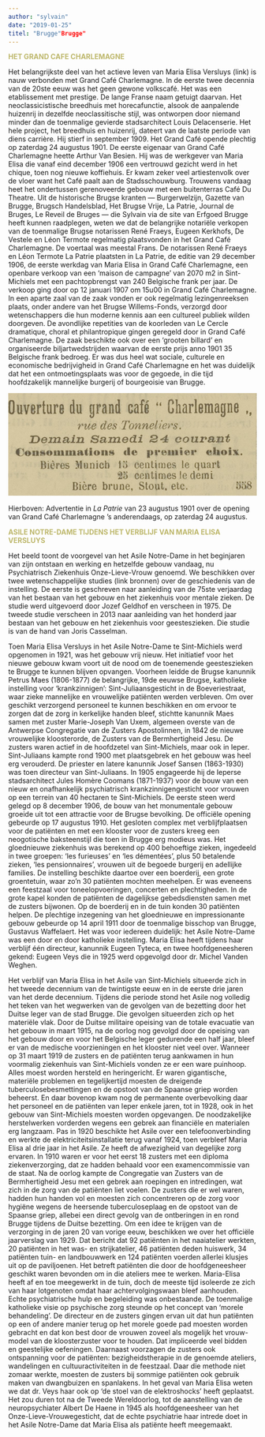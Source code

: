 ```yaml
---
author: "sylvain"
date: "2019-01-25"
titel: "Brugge"Brugge"
---
```

<span style="color:darkkhaki">**HET GRAND CAFE CHARLEMAGNE**</span>

Het belangrijkste deel van het actieve leven van Maria Elisa Versluys (link) is nauw verbonden met Grand Café Charlemagne. In de eerste twee decennia van de 20ste eeuw was het geen gewone volkscafé. Het was een etablissement met prestige. De lange Franse naam getuigt daarvan. Het neoclassicistische breedhuis met horecafunctie, alsook de aanpalende huizenrij in dezelfde neoclassitische stijl, was ontworpen door niemand minder dan de toenmalige gevierde stadsarchitect Louis Delacenserie. Het hele project, het breedhuis en huizenrij, dateert van de laatste periode van diens carrière. Hij stierf in september 1909. Het Grand Café opende plechtig op zaterdag 24 augustus  1901. De eerste eigenaar van Grand Café Charlemagne heette Arthur Van Besien. Hij was de werkgever van Maria Elisa die vanaf eind december 1906 een vertrouwd gezicht werd in het chique, toen nog nieuwe koffiehuis. Er kwam zeker veel artiestenvolk over de vloer want het Café paalt aan de Stadsschouwburg. Trouwens vandaag heet het ondertussen gerenoveerde gebouw met een buitenterras Café Du Theatre. Uit de historische Brugse kranten ― Burgerwelzijn, Gazette van Brugge, Brugsch Handelsblad, Het Brugse Vrije, La Patrie, Journal de Bruges, Le Reveil de Bruges ― die Sylvain via de site van Erfgoed Brugge heeft kunnen raadplegen, weten we dat de belangrijke notariële verkopen van de toenmalige Brugse notarissen René Fraeys, Eugeen Kerkhofs, De Vestele en Léon Termote regelmatig plaatsvonden in het Grand Café Charlemagne. De voertaal was meestal Frans. De notarissen René Fraeys en Léon Termote La Patrie plaatsten in La Patrie, de editie van 29 december 1906, de eerste werkdag van Maria Elisa in Grand Café Charlemagne, een openbare verkoop van een ‘maison de campagne’ van 2070 m2 in Sint-Michiels met een pachtopbrengst van 240 Belgische frank per jaar. De verkoop ging door op 12 januari 1907 om 15u00 in Grand Café Charlemagne. In een aparte zaal van de zaak vonden er ook regelmatig lezingenreeksen plaats, onder andere van het Brugse Willems-Fonds, verzorgd door wetenschappers die hun moderne kennis aan een cultureel publiek wilden doorgeven. De avondlijke repetities van de koorleden van Le Cercle dramatique, choral et philantropique gingen geregeld door in Grand Café Charlemagne. De zaak beschikte ook over een ‘grooten billard’ en organiseerde biljartwedstrijden waarvan de eerste prijs anno 1901 35 Belgische frank bedroeg. Er was dus heel wat sociale, culturele en economische bedrijvigheid in Grand Café Charlemagne en het was duidelijk dat het een ontmoetingsplaats was voor de gegoede, in die tijd hoofdzakelijk mannelijke burgerij of bourgeoisie van Brugge.

![ogc](ogc.jpg)

Hierboven: Advertentie in _La Patrie_ van 23 augustus 1901 over de opening van Grand Café Charlemagne ’s anderendaags, op zaterdag 24 augustus.

<span style="color:darkkhaki">**ASILE NOTRE-DAME TIJDENS HET VERBLIJF VAN MARIA ELISA VERSLUYS**</span>

Het beeld toont de voorgevel van het Asile Notre-Dame in het beginjaren van zijn ontstaan en werking en hetzelfde gebouw vandaag, nu Psychiatrisch Ziekenhuis Onze-Lieve-Vrouw genoemd. We beschikken over twee wetenschappelijke studies (link bronnen) over de geschiedenis van de instelling. De eerste is geschreven naar aanleiding van de 75ste verjaardag van het bestaan van het gebouw en het ziekenhuis voor mentale zieken. De studie werd uitgevoerd door Jozef Geldhof en verscheen in 1975. De tweede studie verscheen in 2013 naar aanleiding van het honderd jaar bestaan van het gebouw en het ziekenhuis voor geesteszieken. Die studie is van de hand van Joris Casselman. 

Toen Maria Elisa Versluys in het Asile Notre-Dame te Sint-Michiels werd opgenomen in 1921, was het gebouw vrij nieuw. Het initiatief voor het nieuwe gebouw kwam voort uit de nood om de toenemende geesteszieken te Brugge te kunnen blijven opvangen. Voorheen leidde de Brugse kanunnik Petrus Maes (1806-1877) de belangrijke, 19de eeuwse Brugse, katholieke instelling voor ‘krankzinnigen’:  Sint-Juliaansgesticht in de Boeveriestraat, waar zieke mannelijke en vrouwelijke patiënten werden verbleven. Om over geschikt verzorgend personeel te kunnen beschikken en om ervoor te zorgen dat de zorg in kerkelijke handen bleef, stichtte kanunnik Maes samen met zuster Marie-Joseph Van Uxem, algemeen overste van de Antwerpse Congregatie van de Zusters Apostolinnen, in 1842 de nieuwe vrouwelijke kloosterorde, de Zusters van de Bermhertigheid Jesu. De zusters waren actief in de hoofdzetel van Sint-Michiels, maar ook in Ieper. Sint-Juliaans kampte rond 1900 met plaatsgebrek en het gebouw was heel erg verouderd. De priester en latere kanunnik Josef Sansen (1863-1930) was toen directeur van Sint-Juliaans. In 1905 engageerde hij de Ieperse stadsarchitect Jules Homère Coomans (1871-1937) voor de bouw van een nieuw en onafhankelijk psychiatrisch krankzinnigengesticht voor vrouwen op een terrein van 40 hectaren te Sint-Michiels. De eerste steen werd gelegd op 8 december 1906, de bouw van het monumentale gebouw groeide uit tot een attractie voor de Brugse bevolking. De officiële opening gebeurde op 17 augustus 1910. Het gesloten complex met verblijfplaatsen voor de patiënten en met een klooster voor de zusters kreeg een neogotische baksteenstijl die toen in Brugge erg modieus was. Het gloednieuwe ziekenhuis  was berekend op 400 behoeftige zieken, ingedeeld in twee groepen: ‘les furieuses’ en ‘les démentées’, plus 50 betalende zieken, ‘les pensionnaires’, vrouwen uit de begoede burgerij en adellijke families. De instelling beschikte daartoe over een boerderij, een grote groentetuin, waar zo’n 30 patiënten mochten meehelpen. Er was eveneens een feestzaal voor toneelopvoeringen, concerten en plechtigheden. In de grote kapel konden de patiënten de dagelijkse  gebedsdiensten samen met de zusters bijwonen. Op de boerderij en in de tuin konden 30 patiënten helpen. De plechtige inzegening van het gloednieuwe en impressionante gebouw gebeurde op 14 april 1911 door de toenmalige bisschop van Brugge, Gustavus Waffelaert. Het was voor iedereen duidelijk: het Asile Notre-Dame was een door en door katholieke instelling. Maria Elisa heeft tijdens haar verblijf één directeur, kanunnik Eugeen Tyteca, en twee hoofdgeneesheren gekend: Eugeen Veys die in 1925 werd opgevolgd door dr. Michel Vanden Weghen. 

Het verblijf van Maria Elisa in het Asile van Sint-Michiels situeerde zich in het tweede decennium van de twintigste eeuw en in de eerste drie jaren van het derde decennium. Tijdens die periode stond het Asile nog  volledig het teken van het wegwerken van de gevolgen van de bezetting door het Duitse leger van de stad Brugge. Die gevolgen situeerden zich op het materiële vlak. Door de Duitse militaire opeising van de totale evacuatie van het gebouw in maart 1915, na de oorlog nog gevolgd door de opeising van het gebouw door en voor het Belgische leger gedurende een half jaar, bleef er van de medische voorzieningen en het klooster niet veel over. Wanneer op 31 maart 1919 de zusters en de patiënten terug aankwamen in hun voormalig ziekenhuis van Sint-Michiels vonden ze er een ware puinhoop. Alles moest worden hersteld en heringericht. Er waren gigantische, materiële problemen en tegelijkertijd moesten de dreigende tuberculosebesmettingen en de opstoot van de Spaanse griep worden beheerst. En daar bovenop kwam nog de permanente overbevolking daar het personeel en de patiënten van Ieper enkele jaren, tot in 1928, ook in het gebouw van Sint-Michiels moesten worden opgevangen. De noodzakelijke herstelwerken vorderden wegens een gebrek aan financiële en materialen erg langzaam. Pas in 1920 beschikte het Asile over een telefoonverbinding en werkte de elektriciteitsinstallatie terug vanaf 1924, toen verbleef Maria Elisa al drie jaar in het Asile. Ze heeft de afwezigheid van degelijke zorg ervaren. In 1910 waren er voor het eerst 18 zusters met een diploma ziekenverzorging, dat ze hadden behaald voor een examencommissie van de staat. Na de oorlog kampte de Congregatie van Zusters van de Bermhertigheid Jesu met een gebrek aan roepingen en intredingen, wat zich in de zorg van de patiënten liet voelen. De zusters die er wel waren, hadden hun handen vol en moesten zich concentreren op de zorg voor hygiëne wegens de heersende tuberculoseplaag en de opstoot van de Spaanse griep, allebei een direct gevolg van de ontberingen in en rond Brugge tijdens de Duitse bezetting. Om een idee te krijgen van de verzorging in de jaren 20 van vorige eeuw, beschikken we over het officiële jaarverslag van 1929. Dat bericht dat 92 patiënten in het naaiatelier werkten, 20 patiënten in het was- en strijkatelier, 46 patiënten deden huiswerk, 34 patiënten tuin- en landbouwwerk en 124 patiënten voerden allerlei klusjes uit op de paviljoenen. Het betreft patiënten die door de hoofdgeneesheer geschikt waren bevonden om in die ateliers mee te werken. Maria-Elisa heeft af en toe meegewerkt in de tuin, doch de meeste tijd isoleerde ze zich van haar lotgenoten omdat haar achtervolgingswaan bleef aanhouden. Echte psychiatrische hulp en begeleiding was onbestaande. De toenmalige katholieke visie op psychische zorg steunde op het concept van ‘morele behandeling’. De directeur en de zusters gingen ervan uit dat hun patiënten op een of andere manier terug op het morele goede pad moesten worden gebracht en dat kon best door de vrouwen zoveel als mogelijk het vrouw-model van de kloosterzuster voor te houden. Dat impliceerde veel bidden en geestelijke oefeningen. Daarnaast voorzagen de zusters ook ontspanning voor de patiënten: bezigheidstherapie in de genoemde ateliers, wandelingen en cultuuractiviteiten in de feestzaal. Daar die methode niet zomaar werkte, moesten de zusters bij sommige patiënten ook gebruik maken van dwangbuizen en spanlakens. In het geval van Maria Elisa weten we dat dr. Veys haar ook op ‘de stoel van de elektroshocks’ heeft geplaatst. Het zou duren tot na de Tweede Wereldoorlog, tot de aanstelling van de neuropsychiater Albert De Haene in 1945 als hoofdgeneesheer van het Onze-Lieve-Vrouwegesticht, dat de echte psychiatrie haar intrede doet in het Asile Notre-Dame dat Maria Elisa als patiënte heeft meegemaakt.
